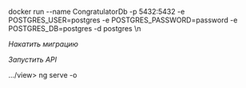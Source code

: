 docker run --name CongratulatorDb -p 5432:5432 -e POSTGRES_USER=postgres -e POSTGRES_PASSWORD=password -e POSTGRES_DB=postgres -d postgres \n  
  
*Накатить миграцию*  
  
*Запустить API*  
  
.../view> ng serve -o  
